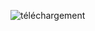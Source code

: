 ![téléchargement](https://github.com/user-attachments/assets/f118c415-8bb3-4d3b-a687-4c05bf2a7ad3)
<!---
hadubois/hadubois is a ✨ special ✨ repository because its `README.md` (this file) appears on your GitHub profile.
You can click the Preview link to take a look at your changes.
--->
